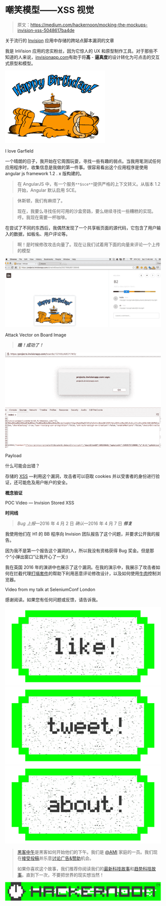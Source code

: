 # 嘲笑模型——XSS 视觉

> 原文：<https://medium.com/hackernoon/mocking-the-mockups-invision-xss-5048617ba4de>

关于流行的 [Invision](http://invisionapp.com/) 应用中存储的跨站点脚本漏洞的文章

我是 InVision 应用的忠实粉丝，因为它惊人的 UX 和原型制作工具。对于那些不知道的人来说，[invisionapp.com](https://www.invisionapp.com/)有助于将**高** - **逼真度**的设计转化为可点击的交互式原型和模型。

![](img/b107ffae3d2a68326046867f29557a82.png)

I love Garfield

一个晴朗的日子，我开始在它周围玩耍，寻找一些有趣的弱点。当我用笔测试任何应用程序时，收集信息是我做的第一件事。很容易看出这个应用程序是使用 angular js framework 1.2 . x 版构建的。

> 在 AngularJS 中，有一个服务`**$sce**`提供严格的上下文转义。从版本 1.2 开始，Angular 默认启用 SCE。

> 休斯顿，我们有麻烦了。
> 
> 现在，我要么寻找任何可用的沙盒旁路，要么继续寻找一些糟糕的实现。哼。我现在需要一杯咖啡。

在尝试了不同的东西后，我偶然发现了一个共享板页面的源代码，它包含了用户输入的数据，如板名、用户评论等。

> 啊！是时候修改攻击向量了。现在让我们试着用下面的向量来评论一个上传的模型

![](img/55a44629e958dd36eed02acb7fbc3b72.png)

Attack Vector on Board Image

> ***瞧！成功了！***

![](img/7098fa2d50f9ee372ed0882655f0f785.png)

Payload

什么可能会出错？

存储的 [XSS](https://hackernoon.com/tagged/xss) —利用这个漏洞，攻击者可以窃取 cookies 并以受害者的身份进行验证，还可能危及用户帐户的安全。

**概念验证**

POC Video — Invision Stored XSS

**时间线**
> *Bug 上报*—2016 年 4 月 2 日
> *确认*—2016 年 4 月 7 日
> ***修复***

我使用他们在 H1 的 BB 程序向 Invision 团队报告了这个问题，并要求公开我的报告。

因为我不是第一个报告这个漏洞的人，所以我没有资格获得 Bug 奖金。但是那个“小弹出窗口”让我开心了一天:)

我在英国 2016 年的演讲中也展示了这个漏洞。在我的演示中，我展示了攻击者如何在拦截代理[打嗝套件](https://portswigger.net/burp/)的帮助下利用恶意评论修改设计，以及如何使用[牛肉](http://beefproject.com/)控制浏览器。

Video from my talk at SeleniumConf London

感谢阅读。如果您有任何问题或反馈，请告诉我。

[![](img/50ef4044ecd4e250b5d50f368b775d38.png)](http://bit.ly/HackernoonFB)[![](img/979d9a46439d5aebbdcdca574e21dc81.png)](https://goo.gl/k7XYbx)[![](img/2930ba6bd2c12218fdbbf7e02c8746ff.png)](https://goo.gl/4ofytp)

> [黑客中午](http://bit.ly/Hackernoon)是黑客如何开始他们的下午。我们是 [@AMI](http://bit.ly/atAMIatAMI) 家庭的一员。我们现在[接受投稿](http://bit.ly/hackernoonsubmission)并乐意[讨论广告&赞助](mailto:partners@amipublications.com)机会。
> 
> 如果你喜欢这个故事，我们推荐你阅读我们的[最新科技故事](http://bit.ly/hackernoonlatestt)和[趋势科技故事](https://hackernoon.com/trending)。直到下一次，不要把世界的现实想当然！

![](img/be0ca55ba73a573dce11effb2ee80d56.png)